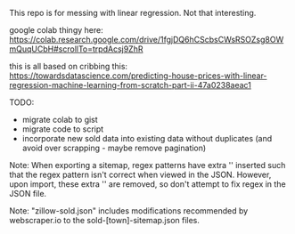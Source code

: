 This repo is for messing with linear regression.  Not that interesting.

google colab thingy here:
https://colab.research.google.com/drive/1fgjDQ6hCScbsCWsRSOZsg8OWmQuqUCbH#scrollTo=trpdAcsj9ZhR


this is all based on cribbing this:
https://towardsdatascience.com/predicting-house-prices-with-linear-regression-machine-learning-from-scratch-part-ii-47a0238aeac1

TODO:
* migrate colab to gist
* migrate code to script
* incorporate new sold data into existing data without duplicates (and avoid over scrapping - maybe remove pagination)

Note:  When exporting a sitemap, regex patterns have extra '\' inserted such that the regex pattern isn't correct when viewed in the JSON.  However, upon import, these extra '\' are removed, so don't attempt to fix regex in the JSON file.

Note: "zillow-sold.json" includes modifications recommended by webscraper.io to the sold-[town]-sitemap.json files.